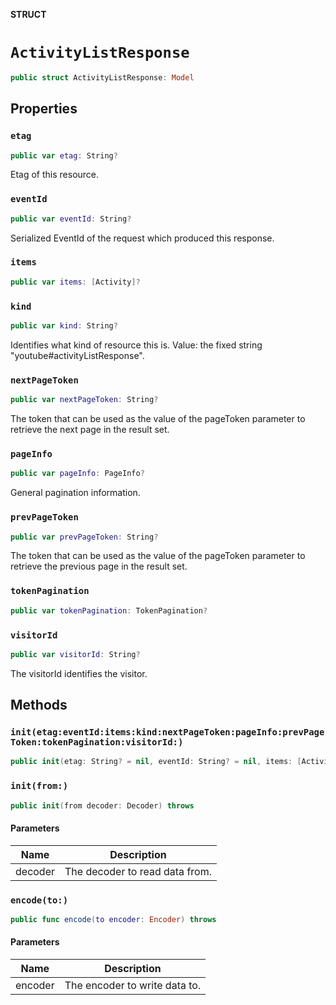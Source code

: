 **STRUCT**

# `ActivityListResponse`

```swift
public struct ActivityListResponse: Model
```

## Properties
### `etag`

```swift
public var etag: String?
```

Etag of this resource.

### `eventId`

```swift
public var eventId: String?
```

Serialized EventId of the request which produced this response.

### `items`

```swift
public var items: [Activity]?
```

### `kind`

```swift
public var kind: String?
```

Identifies what kind of resource this is. Value: the fixed string "youtube#activityListResponse".

### `nextPageToken`

```swift
public var nextPageToken: String?
```

The token that can be used as the value of the pageToken parameter to retrieve the next page in the result set.

### `pageInfo`

```swift
public var pageInfo: PageInfo?
```

General pagination information.

### `prevPageToken`

```swift
public var prevPageToken: String?
```

The token that can be used as the value of the pageToken parameter to retrieve the previous page in the result set.

### `tokenPagination`

```swift
public var tokenPagination: TokenPagination?
```

### `visitorId`

```swift
public var visitorId: String?
```

The visitorId identifies the visitor.

## Methods
### `init(etag:eventId:items:kind:nextPageToken:pageInfo:prevPageToken:tokenPagination:visitorId:)`

```swift
public init(etag: String? = nil, eventId: String? = nil, items: [Activity]? = nil, kind: String? = nil, nextPageToken: String? = nil, pageInfo: PageInfo? = nil, prevPageToken: String? = nil, tokenPagination: TokenPagination? = nil, visitorId: String? = nil)
```

### `init(from:)`

```swift
public init(from decoder: Decoder) throws
```

#### Parameters

| Name | Description |
| ---- | ----------- |
| decoder | The decoder to read data from. |

### `encode(to:)`

```swift
public func encode(to encoder: Encoder) throws
```

#### Parameters

| Name | Description |
| ---- | ----------- |
| encoder | The encoder to write data to. |
